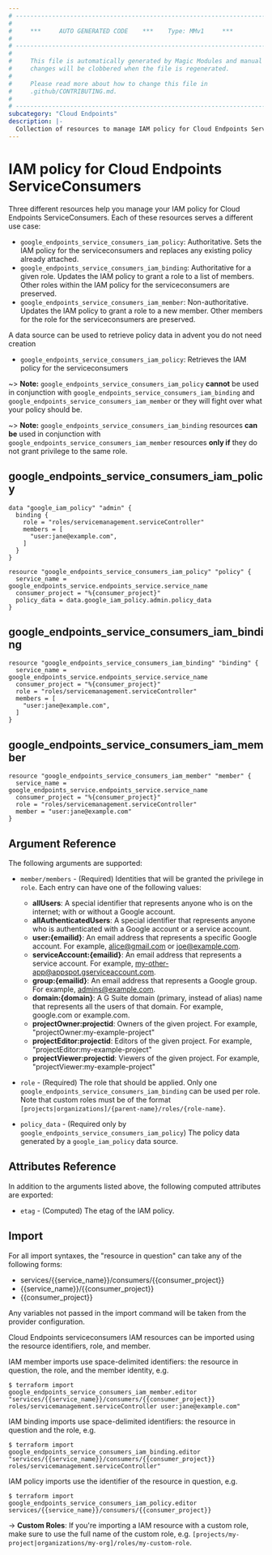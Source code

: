 ```yaml
---
# ----------------------------------------------------------------------------
#
#     ***     AUTO GENERATED CODE    ***    Type: MMv1     ***
#
# ----------------------------------------------------------------------------
#
#     This file is automatically generated by Magic Modules and manual
#     changes will be clobbered when the file is regenerated.
#
#     Please read more about how to change this file in
#     .github/CONTRIBUTING.md.
#
# ----------------------------------------------------------------------------
subcategory: "Cloud Endpoints"
description: |-
  Collection of resources to manage IAM policy for Cloud Endpoints ServiceConsumers
---
```


# IAM policy for Cloud Endpoints ServiceConsumers
Three different resources help you manage your IAM policy for Cloud Endpoints ServiceConsumers. Each of these resources serves a different use case:

* `google_endpoints_service_consumers_iam_policy`: Authoritative. Sets the IAM policy for the serviceconsumers and replaces any existing policy already attached.
* `google_endpoints_service_consumers_iam_binding`: Authoritative for a given role. Updates the IAM policy to grant a role to a list of members. Other roles within the IAM policy for the serviceconsumers are preserved.
* `google_endpoints_service_consumers_iam_member`: Non-authoritative. Updates the IAM policy to grant a role to a new member. Other members for the role for the serviceconsumers are preserved.

A data source can be used to retrieve policy data in advent you do not need creation

* `google_endpoints_service_consumers_iam_policy`: Retrieves the IAM policy for the serviceconsumers

~> **Note:** `google_endpoints_service_consumers_iam_policy` **cannot** be used in conjunction with `google_endpoints_service_consumers_iam_binding` and `google_endpoints_service_consumers_iam_member` or they will fight over what your policy should be.

~> **Note:** `google_endpoints_service_consumers_iam_binding` resources **can be** used in conjunction with `google_endpoints_service_consumers_iam_member` resources **only if** they do not grant privilege to the same role.



## google_endpoints_service_consumers_iam_policy

```hcl
data "google_iam_policy" "admin" {
  binding {
    role = "roles/servicemanagement.serviceController"
    members = [
      "user:jane@example.com",
    ]
  }
}

resource "google_endpoints_service_consumers_iam_policy" "policy" {
  service_name = google_endpoints_service.endpoints_service.service_name
  consumer_project = "%{consumer_project}"
  policy_data = data.google_iam_policy.admin.policy_data
}
```

## google_endpoints_service_consumers_iam_binding

```hcl
resource "google_endpoints_service_consumers_iam_binding" "binding" {
  service_name = google_endpoints_service.endpoints_service.service_name
  consumer_project = "%{consumer_project}"
  role = "roles/servicemanagement.serviceController"
  members = [
    "user:jane@example.com",
  ]
}
```

## google_endpoints_service_consumers_iam_member

```hcl
resource "google_endpoints_service_consumers_iam_member" "member" {
  service_name = google_endpoints_service.endpoints_service.service_name
  consumer_project = "%{consumer_project}"
  role = "roles/servicemanagement.serviceController"
  member = "user:jane@example.com"
}
```


## Argument Reference

The following arguments are supported:


* `member/members` - (Required) Identities that will be granted the privilege in `role`.
  Each entry can have one of the following values:
  * **allUsers**: A special identifier that represents anyone who is on the internet; with or without a Google account.
  * **allAuthenticatedUsers**: A special identifier that represents anyone who is authenticated with a Google account or a service account.
  * **user:{emailid}**: An email address that represents a specific Google account. For example, alice@gmail.com or joe@example.com.
  * **serviceAccount:{emailid}**: An email address that represents a service account. For example, my-other-app@appspot.gserviceaccount.com.
  * **group:{emailid}**: An email address that represents a Google group. For example, admins@example.com.
  * **domain:{domain}**: A G Suite domain (primary, instead of alias) name that represents all the users of that domain. For example, google.com or example.com.
  * **projectOwner:projectid**: Owners of the given project. For example, "projectOwner:my-example-project"
  * **projectEditor:projectid**: Editors of the given project. For example, "projectEditor:my-example-project"
  * **projectViewer:projectid**: Viewers of the given project. For example, "projectViewer:my-example-project"

* `role` - (Required) The role that should be applied. Only one
    `google_endpoints_service_consumers_iam_binding` can be used per role. Note that custom roles must be of the format
    `[projects|organizations]/{parent-name}/roles/{role-name}`.

* `policy_data` - (Required only by `google_endpoints_service_consumers_iam_policy`) The policy data generated by
  a `google_iam_policy` data source.

## Attributes Reference

In addition to the arguments listed above, the following computed attributes are
exported:

* `etag` - (Computed) The etag of the IAM policy.

## Import

For all import syntaxes, the "resource in question" can take any of the following forms:

* services/{{service_name}}/consumers/{{consumer_project}}
* {{service_name}}/{{consumer_project}}
* {{consumer_project}}

Any variables not passed in the import command will be taken from the provider configuration.

Cloud Endpoints serviceconsumers IAM resources can be imported using the resource identifiers, role, and member.

IAM member imports use space-delimited identifiers: the resource in question, the role, and the member identity, e.g.
```
$ terraform import google_endpoints_service_consumers_iam_member.editor "services/{{service_name}}/consumers/{{consumer_project}} roles/servicemanagement.serviceController user:jane@example.com"
```

IAM binding imports use space-delimited identifiers: the resource in question and the role, e.g.
```
$ terraform import google_endpoints_service_consumers_iam_binding.editor "services/{{service_name}}/consumers/{{consumer_project}} roles/servicemanagement.serviceController"
```

IAM policy imports use the identifier of the resource in question, e.g.
```
$ terraform import google_endpoints_service_consumers_iam_policy.editor services/{{service_name}}/consumers/{{consumer_project}}
```

-> **Custom Roles**: If you're importing a IAM resource with a custom role, make sure to use the
 full name of the custom role, e.g. `[projects/my-project|organizations/my-org]/roles/my-custom-role`.
